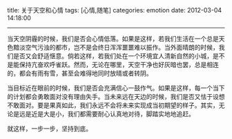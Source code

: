title: 关于天空和心情
tags: [心情,随笔]
categories: emotion
date: 2012-03-04 14:18:00

---

当天空阴霾的时候，我们是否会心情低落。如果是这样，若我们生活在一个总是天色黯淡空气污浊的都市，岂不是会终日浑浑噩噩难以振作。当外面晴朗的时候，我们是否又会舒适惬意。倘若这样，若我们处在一个环境宜人清新自然的小城，是不是能保持亢奋欢呼雀跃。然而，无论在哪里，天空干净也好灰暗也罢，总是相连的，都会有雨有雪，甚至会难得地同时放晴或者转阴。

当目标近在眼前的时候，我们是否会充满信心一鼓作气。如果是这样，每一个当下的计划都会勇敢面对没有理由失手。当未来远在天边的时候，我们是否又怯于设想不敢面对。要是果真如此，我们永远不会将未来实现成当初期望的样子。其实，无论是远是近是大是小，我们都需要耐心认真地对待，脚踏实地地追赶。

就这样，一步一步，坚持到底。
